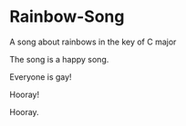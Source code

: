 # Rainbow-Song

A song about rainbows in the key of C major

The song is a happy song.

Everyone is gay!

Hooray!

Hooray.
